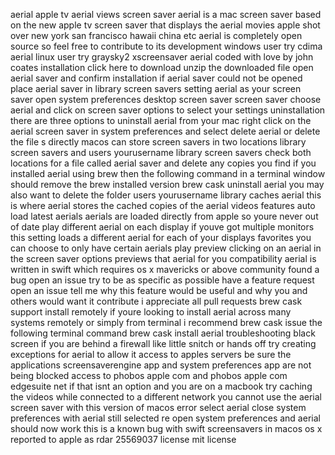 aerial apple tv aerial views screen saver aerial is a mac screen saver based on the new apple tv screen saver that displays the aerial movies apple shot over new york san francisco hawaii china etc aerial is completely open source so feel free to contribute to its development windows user try cdima aerial linux user try graysky2 xscreensaver aerial coded with love by john coates installation click here to download unzip the downloaded file open aerial saver and confirm installation if aerial saver could not be opened place aerial saver in library screen savers setting aerial as your screen saver open system preferences desktop screen saver screen saver choose aerial and click on screen saver options to select your settings uninstallation there are three options to uninstall aerial from your mac right click on the aerial screen saver in system preferences and select delete aerial or delete the file s directly macos can store screen savers in two locations library screen savers and users yourusername library screen savers check both locations for a file called aerial saver and delete any copies you find if you installed aerial using brew then the following command in a terminal window should remove the brew installed version brew cask uninstall aerial you may also want to delete the folder users yourusername library caches aerial this is where aerial stores the cached copies of the aerial videos features auto load latest aerials aerials are loaded directly from apple so youre never out of date play different aerial on each display if youve got multiple monitors this setting loads a different aerial for each of your displays favorites you can choose to only have certain aerials play preview clicking on an aerial in the screen saver options previews that aerial for you compatibility aerial is written in swift which requires os x mavericks or above community found a bug open an issue try to be as specific as possible have a feature request open an issue tell me why this feature would be useful and why you and others would want it contribute i appreciate all pull requests brew cask support install remotely if youre looking to install aerial across many systems remotely or simply from terminal i recommend brew cask issue the following terminal command brew cask install aerial troubleshooting black screen if you are behind a firewall like little snitch or hands off try creating exceptions for aerial to allow it access to apples servers be sure the applications screensaverengine app and system preferences app are not being blocked access to phobos apple com and phobos apple com edgesuite net if that isnt an option and you are on a macbook try caching the videos while connected to a different network you cannot use the aerial screen saver with this version of macos error select aerial close system preferences with aerial still selected re open system preferences and aerial should now work this is a known bug with swift screensavers in macos os x reported to apple as rdar 25569037 license mit license